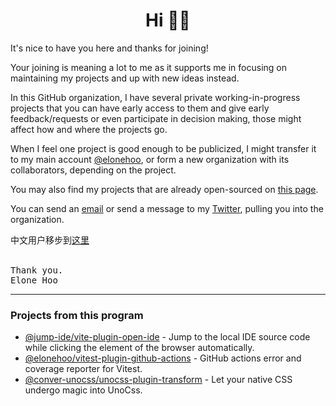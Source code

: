 <h1 align='center'>Hi 👋🏼</h1>

It's nice to have you here and thanks for joining!

Your joining is meaning a lot to me as it supports me in focusing on maintaining my projects and up with new ideas instead.

In this GitHub organization, I have several private working-in-progress projects that you can have early access to them and give early feedback/requests or even participate in decision making, those might affect how and where the projects go.

When I feel one project is good enough to be publicized, I might transfer it to my main account [@elonehoo](https://github.com/elonehoo), or form a new organization with its collaborators, depending on the project.

You may also find my projects that are already open-sourced on [this page](https://elonehoo.me/projects.html).

You can send an [email](mailto:hi@elonehoo.me) or send a message to my [Twitter](https://twitter.com/elonehoo), pulling you into the organization.

中文用户移步到[这里](./profile/README-ZH.md)

<br>
<samp>Thank you.</samp><br>
<samp>Elone Hoo</samp>

<hr>

### Projects from this program

- [@jump-ide/vite-plugin-open-ide](https://github.com/jump-ide/vite-plugin-open-ide) - Jump to the local IDE source code while clicking the element of the browser automatically.
- [@elonehoo/vitest-plugin-github-actions](https://github.com/elonehoo/vitest-plugin-github-actions) - GitHub actions error and coverage reporter for Vitest.
- [@conver-unocss/unocss-plugin-transform](https://github.com/conver-unocss/unocss-plugin-transform) - Let your native CSS undergo magic into UnoCss.
